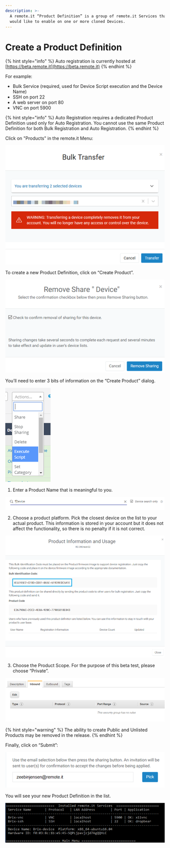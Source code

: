 ```yaml
---
description: >-
  A remote.it “Product Definition” is a group of remote.it Services that you
  would like to enable on one or more cloned Devices.
---
```


# Create a Product Definition

{% hint style="info" %}
Auto registration is currently hosted at [https://beta.remote.it](https://beta.remote.it)
{% endhint %}

For example:

* Bulk Service \(required, used for Device Script execution and the Device Name\)
* SSH on port 22
* A web server on port 80
* VNC on port 5900

{% hint style="info" %}
Auto Registration requires a dedicated Product Definition used only for Auto Registration. You cannot use the same Product Definition for both Bulk Registration and Auto Registration.
{% endhint %}

Click on "Products" in the remote.it Menu:

![](../../.gitbook/assets/image%20%28161%29.png)

To create a new Product Definition, click on “Create Product”.

![](../../.gitbook/assets/image%20%28215%29.png)

You’ll need to enter 3 bits of information on the “Create Product” dialog.

![](../../.gitbook/assets/image%20%28120%29.png)

1. Enter a Product Name that is meaningful to you.

![](../../.gitbook/assets/image%20%28415%29.png)

2. Choose a product platform.  Pick the closest device on the list to your actual product.  This information is stored in your account but it does not affect the functionality, so there is no penalty if it is not correct.

![](../../.gitbook/assets/image%20%28231%29.png)

3. Choose the Product Scope.  For the purpose of this beta test, please choose “Private”.

![](../../.gitbook/assets/image%20%28115%29.png)

{% hint style="warning" %}
The ability to create Public and Unlisted Products may be removed in the release.
{% endhint %}

Finally, click on “Submit”:

![](../../.gitbook/assets/image%20%28186%29.png)

You will see your new Product Definition in the list.

![](../../.gitbook/assets/image%20%28319%29.png)

